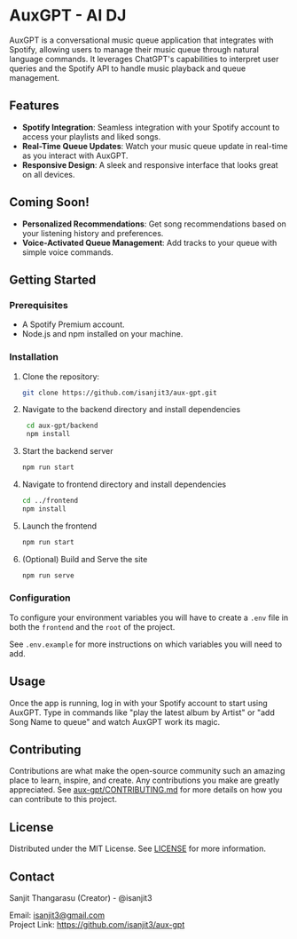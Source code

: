# AuxGPT - AI DJ

AuxGPT is a conversational music queue application that integrates with Spotify, allowing users to manage their music queue through natural language commands. It leverages ChatGPT's capabilities to interpret user queries and the Spotify API to handle music playback and queue management.

## Features
- **Spotify Integration**: Seamless integration with your Spotify account to access your playlists and liked songs.
- **Real-Time Queue Updates**: Watch your music queue update in real-time as you interact with AuxGPT.
- **Responsive Design**: A sleek and responsive interface that looks great on all devices.

## Coming Soon!
- **Personalized Recommendations**: Get song recommendations based on your listening history and preferences.
- **Voice-Activated Queue Management**: Add tracks to your queue with simple voice commands.


## Getting Started

### Prerequisites

- A Spotify Premium account.
- Node.js and npm installed on your machine.

### Installation

1. Clone the repository:
   ```sh
   git clone https://github.com/isanjit3/aux-gpt.git
   ```
2. Navigate to the backend directory and install dependencies
   ```sh
    cd aux-gpt/backend
    npm install
   ```
3. Start the backend server
   ```sh
   npm run start
   ```
4. Navigate to frontend directory and install dependencies
   ```sh
   cd ../frontend
   npm install
   ```
5. Launch the frontend
   ```sh
   npm run start
   ```
6. (Optional) Build and Serve the site
   ```sh
   npm run serve
   ```

### Configuration
To configure your environment variables you will have to create a `.env` file in both the `frontend` and the `root` of the project.

See `.env.example` for more instructions on which variables you will need to add.

## Usage
Once the app is running, log in with your Spotify account to start using AuxGPT. Type in commands like "play the latest album by Artist" or "add Song Name to queue" and watch AuxGPT work its magic.

## Contributing
Contributions are what make the open-source community such an amazing place to learn, inspire, and create. Any contributions you make are greatly appreciated. See [aux-gpt/CONTRIBUTING.md](`CONTRIBUTING.md`) for more details on how you can contribute to this project.

## License

Distributed under the MIT License. See [LICENSE](`LICENSE`) for more information.


## Contact
Sanjit Thangarasu (Creator) - @isanjit3

Email: isanjit3@gmail.com  
Project Link: https://github.com/isanjit3/aux-gpt

